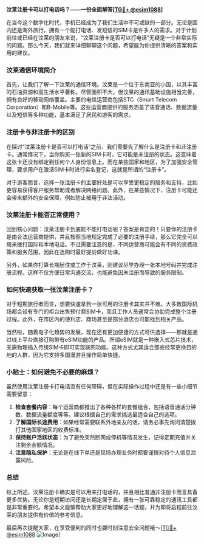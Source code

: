 **汶莱注册卡可以打电话吗？——一份全面解答[[TG💪+ @esim1088](https://t.me/s/esim1088)]**

在当今这个数字化时代，手机已经成为了我们生活中不可或缺的一部分。无论是国内还是海外旅行，拥有一个能打电话、发短信的SIM卡是许多人的需求。对于计划前往或已经在汶莱的朋友来说，“汶莱注册卡是否可以打电话”无疑是一个非常实际的问题。那么今天，我们就来详细聊聊这个问题，希望能为你提供清晰的答案和实用的建议。

### 汶莱通信环境简介

首先，让我们了解一下汶莱的通信环境。汶莱是一个位于东南亚的小国，以其丰富的石油资源和高生活水平著称。尽管面积不大，但汶莱的通讯基础设施相当完善，拥有良好的移动网络覆盖。主要的电信运营商包括STC（Smart Telecom Corporation）和B-Mobile等。这些运营商提供的服务涵盖了语音通话、数据流量以及短信等多种功能，基本满足了居民和游客的需求。

### 注册卡与非注册卡的区别

在探讨“汶莱注册卡是否可以打电话”之前，我们需要先了解什么是注册卡和非注册卡。通常情况下，当你购买一张新的SIM卡时，它可能是未注册的状态。这意味着这张卡还没有绑定到任何个人身份信息上。而在某些国家和地区，为了加强安全管理，要求用户在激活SIM卡时进行实名登记，这就是所谓的“注册卡”。

对于游客而言，选择一张注册卡的主要好处是可以享受更稳定的服务和支持，比如更容易获得客户服务帮助或者解决网络问题。此外，在某些情况下，注册卡可能还会带来额外的安全保障，例如防止被用于非法活动。

### 汶莱注册卡能否正常使用？

回到核心问题：汶莱注册卡到底能不能打电话呢？答案是肯定的！只要你的注册卡是由合法运营商提供，并且按照当地规定完成了必要的注册手续，那么它完全可以用来拨打国际和本地电话。不过需要注意的是，不同运营商可能会有不同的资费政策和服务范围，因此在选购时最好提前做好功课。

另外，如果你打算长期居住或工作于汶莱，则建议尽早办理一张本地号码并完成注册流程。这样不仅方便日常沟通交流，也能避免因未注册而导致的服务限制。

### 如何快速获取一张汶莱注册卡？

对于短期旅行者而言，想要快速拿到一张可用的注册卡其实并不难。大多数国际机场都会设有专门的柜台出售预付费SIM卡，而且工作人员通常会协助完成整个注册过程。此外，在市区内的便利店、商场甚至是部分酒店也可能找到相关产品。

当然啦，随着电子化趋势的发展，现在还有更加便捷的方式可供选择——那就是通过线上平台直接订购带有eSIM功能的产品。所谓eSIM就是一种嵌入式芯片技术，无需物理插入传统SIM卡即可实现联网功能。这种方式尤其适合那些经常更换目的地的人群，因为它支持多国漫游且操作简单快捷。

### 小贴士：如何避免不必要的麻烦？

虽然使用汶莱注册卡打电话没有任何障碍，但在实际操作过程中还是有一些小细节需要留意：

1. **检查套餐内容**：每个运营商都推出了各种各样的套餐组合，包括语音通话分钟数、数据流量额度等等。建议根据自己的需求挑选最适合自己的选项。
2. **了解国际长途费用**：如果经常需要联系外地亲友的话，请务必事先询问清楚拨打其他国家地区的收费标准。
3. **保持账户活跃状态**：为了避免突然断网或停机等情况发生，记得定期充值并关注剩余余额情况。
4. **注意隐私保护**：无论是在线下单还是现场办理业务时都要谨慎对待个人信息泄露风险。

### 总结

综上所述，汶莱注册卡确实是可以用来打电话的，并且相比普通非注册卡而言具备更多优势。无论你是短期访问还是长期定居于此，拥有一张可靠稳定的通讯工具都是非常重要的。希望本文能够帮助大家更好地理解这一话题，并为即将启程前往汶莱的朋友提供有价值的参考信息。

最后再次提醒大家，在享受便利的同时也要时刻注意安全问题哦～[[TG💪+ @esim1088](https://t.me/s/esim1088) ![Image](https://i.postimg.cc/4NQfJmqS/Snipaste-2025-05-13-00-14-12.png)]